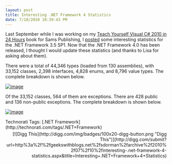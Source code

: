 ```yaml
---
layout: post
title: Interesting .NET Framework 4 Statistics
date: 7/10/2010 10:39:43 PM
---
```


Last September while I was working on my [Teach Yourself Visual C# 2010 in 24 Hours](http://www.amazon.com/gp/product/0672331012?ie=UTF8&tag=scotdorm-20&linkCode=as2&camp=1789&creative=390957&creativeASIN=0672331012) book for Sams Publishing, I [posted](http://geekswithblogs.net/sdorman/archive/2009/09/20/interesting-.net-framework-statistics.aspx) some interesting statistics for the .NET Framework 3.5 SP1. Now that the .NET Framework 4.0 has been released, I thought I would update these statistics (and thanks to Lisa for asking about them).

There were a total of 44,346 types (loaded from 130 assemblies), with 33,152 classes, 2,398 interfaces, 4,828 enums, and 8,796 value types. The complete breakdown is shown below.

[![image](http://gwb.blob.core.windows.net/sdorman/WindowsLiveWriter/Interesting.NETFramework4Statistics_13707/image_thumb.png "image")](http://gwb.blob.core.windows.net/sdorman/WindowsLiveWriter/Interesting.NETFramework4Statistics_13707/image_2.png)

Of the 33,152 classes, 564 of them are exceptions. There are 428 public and 136 non-public exceptions. The complete breakdown is shown below.

[![image](http://gwb.blob.core.windows.net/sdorman/WindowsLiveWriter/Interesting.NETFramework4Statistics_13707/image_thumb_1.png "image")](http://gwb.blob.core.windows.net/sdorman/WindowsLiveWriter/Interesting.NETFramework4Statistics_13707/image_4.png)       

  <div style="padding-bottom: 0px; margin: 0px; padding-left: 0px; padding-right: 0px; display: inline; float: none; padding-top: 0px" id="scid:0767317B-992E-4b12-91E0-4F059A8CECA8:5e10c073-93a1-46de-a53c-2777e5e95d4c" class="wlWriterSmartContent">Technorati Tags: [.NET Framework](http://technorati.com/tags/.NET+Framework)</div>    
<div class="wlWriterHeaderFooter" style="text-align:right; margin:0px; padding:4px 0px 4px 0px;">[![Digg This](http://digg.com/img/badges/100x20-digg-button.png "Digg This")](http://digg.com/submit?url=http%3a%2f%2fgeekswithblogs.net%2fsdorman%2farchive%2f2010%2f07%2f10%2finteresting-.net-framework-4-statistics.aspx&title=Interesting+.NET+Framework+4+Statistics)</div>

